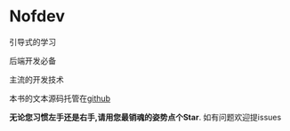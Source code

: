 # Nofdev

引导式的学习

后端开发必备

主流的开发技术

本书的文本源码托管在[github](https://github.com/tfgzs/nofdev-book)

**无论您习惯左手还是右手,请用您最销魂的姿势点个Star**. 如有问题欢迎提issues

